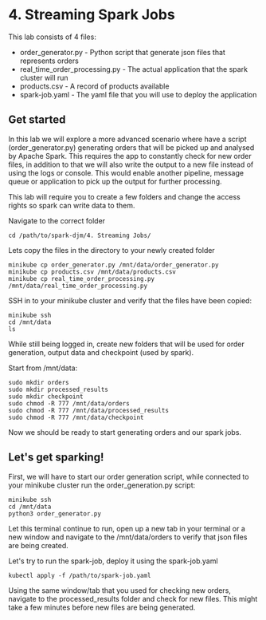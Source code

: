 # 4. Streaming Spark Jobs 

This lab consists of 4 files:
- order_generator.py - Python script that generate json files that represents orders
- real_time_order_processing.py - The actual application that the spark cluster will run
- products.csv - A record of products available
- spark-job.yaml - The yaml file that you will use to deploy the application


## Get started

In this lab we will explore a more advanced scenario where have a script (order_generator.py) generating orders that will be picked up and analysed by Apache Spark. This requires the app to constantly check for new order files, in addition to that we will also write the output to a new file instead of using the logs or console. This would enable another pipeline, message queue or application to pick up the output for further processing. 

This lab will require you to create a few folders and change the access rights so spark can write data to them.

Navigate to the correct folder
```
cd /path/to/spark-djm/4. Streaming Jobs/
```

Lets copy the files in the directory to your newly created folder
```
minikube cp order_generator.py /mnt/data/order_generator.py
minikube cp products.csv /mnt/data/products.csv
minikube cp real_time_order_processing.py /mnt/data/real_time_order_processing.py
```

SSH in to your minikube cluster and verify that the files have been copied:
```
minikube ssh
cd /mnt/data
ls
```

While still being logged in, create new folders that will be used for order generation, output data and checkpoint (used by spark).

Start from /mnt/data:
```
sudo mkdir orders
sudo mkdir processed_results
sudo mkdir checkpoint
sudo chmod -R 777 /mnt/data/orders
sudo chmod -R 777 /mnt/data/processed_results
sudo chmod -R 777 /mnt/data/checkpoint
```

Now we should be ready to start generating orders and our spark jobs.

## Let's get sparking!

First, we will have to start our order generation script, while connected to your minikube cluster run the order_generation.py script:
```
minikube ssh
cd /mnt/data
python3 order_generator.py
```

Let this terminal continue to run, open up a new tab in your terminal or a new window and navigate to the /mnt/data/orders to verify that json files are being created.

Let's try to run the spark-job, deploy it using the spark-job.yaml

```
kubectl apply -f /path/to/spark-job.yaml
```

Using the same window/tab that you used for checking new orders, navigate to the processed_results folder and check for new files. This might take a few minutes before new files are being generated.
